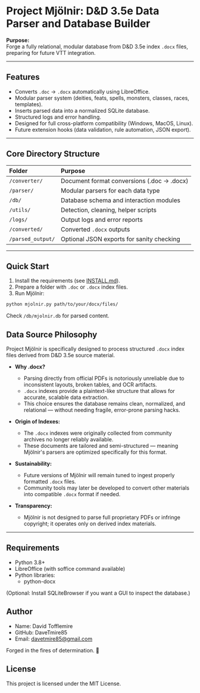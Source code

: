 # Project Mjölnir: D&D 3.5e Data Parser and Database Builder

**Purpose:**  
Forge a fully relational, modular database from D&D 3.5e index `.docx` files, preparing for future VTT integration.

---

## Features

- Converts `.doc` → `.docx` automatically using LibreOffice.
- Modular parser system (deities, feats, spells, monsters, classes, races, templates).
- Inserts parsed data into a normalized SQLite database.
- Structured logs and error handling.
- Designed for full cross-platform compatibility (Windows, MacOS, Linux).
- Future extension hooks (data validation, rule automation, JSON export).

---

## Core Directory Structure

| Folder | Purpose |
|:---|:---|
| `/converter/` | Document format conversions (.doc → .docx) |
| `/parser/` | Modular parsers for each data type |
| `/db/` | Database schema and interaction modules |
| `/utils/` | Detection, cleaning, helper scripts |
| `/logs/` | Output logs and error reports |
| `/converted/` | Converted `.docx` outputs |
| `/parsed_output/` | Optional JSON exports for sanity checking |

---

## Quick Start

1. Install the requirements (see [INSTALL.md](INSTALL.md)).
2. Prepare a folder with `.doc` or `.docx` index files.
3. Run Mjölnir:

```bash
python mjolnir.py path/to/your/docx/files/
```

Check `/db/mjolnir.db` for parsed content.

## Data Source Philosophy

Project Mjölnir is specifically designed to process structured `.docx` index files derived from D&D 3.5e source material.

- **Why .docx?**
  - Parsing directly from official PDFs is notoriously unreliable due to inconsistent layouts, broken tables, and OCR artifacts.
  - `.docx` indexes provide a plaintext-like structure that allows for accurate, scalable data extraction.
  - This choice ensures the database remains clean, normalized, and relational — without needing fragile, error-prone parsing hacks.

- **Origin of Indexes:**
  - The `.docx` indexes were originally collected from community archives no longer reliably available.
  - These documents are tailored and semi-structured — meaning Mjölnir's parsers are optimized specifically for this format.
  
- **Sustainability:**
  - Future versions of Mjölnir will remain tuned to ingest properly formatted `.docx` files.
  - Community tools may later be developed to convert other materials into compatible `.docx` format if needed.
  
- **Transparency:**
  - Mjölnir is not designed to parse full proprietary PDFs or infringe copyright; it operates only on derived index materials.

---

## Requirements

- Python 3.8+
- LibreOffice (with soffice command available)
- Python libraries:
  - python-docx

(Optional: Install SQLiteBrowser if you want a GUI to inspect the database.)

## Author

- Name: David Tofflemire
- GitHub: DaveTmire85
- Email: davetmire85@gmail.com

Forged in the fires of determination. 🔨

## License

This project is licensed under the MIT License.